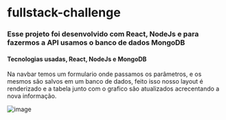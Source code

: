 # fullstack-challenge
### Esse projeto foi desenvolvido com React, NodeJs e para fazermos a API usamos o banco de dados MongoDB
#### Tecnologias usadas, React, NodeJs e MongoDB

Na navbar temos um formulario onde passamos os parâmetros, e os mesmos são salvos em um banco de dados, feito isso nosso
layout é renderizado e a tabela junto com o grafico são atualizados acrecentando a nova informação.


![image](https://user-images.githubusercontent.com/44181055/103323116-17954700-4a20-11eb-904c-71c220ceafe7.png)
